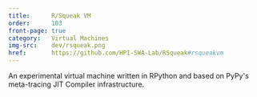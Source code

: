 ```yaml
---
title:      R/Squeak VM
order:      103
front-page: true
category:   Virtual Machines
img-src:    dev/rsqueak.png
href:       https://github.com/HPI-SWA-Lab/RSqueak#rsqueakvm
---
```

An experimental virtual machine written in RPython and based
on PyPy's meta-tracing JIT Compiler infrastructure.
